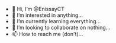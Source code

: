 - 👋 Hi, I’m @EnissayCT
- 👀 I’m interested in anything...
- 🌱 I’m currently learning everything...
- 💞️ I’m looking to collaborate on nothing...
- 📫 How to reach me (don't)...

<!---
EnissayCT/EnissayCT is a ✨ special ✨ repository because its `README.md` (this file) appears on your GitHub profile.
You can click the Preview link to take a look at your changes.
--->
